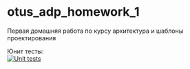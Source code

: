# otus_adp_homework_1
Первая домашняя работа по курсу архитектура и шаблоны проектирования

Юнит тесты:<br>
[![Unit tests](https://github.com/palekseym/otus_adp_homework_1/actions/workflows/main.yaml/badge.svg)](https://github.com/palekseym/otus_adp_homework_1/actions/workflows/main.yml "Unit tests")